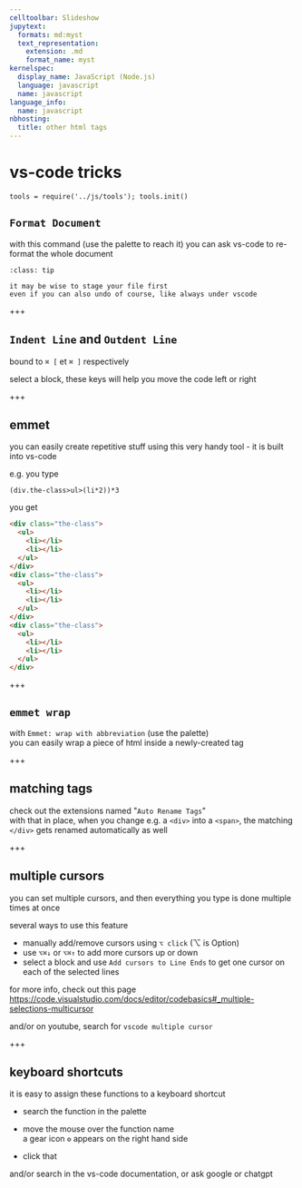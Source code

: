 ```yaml
---
celltoolbar: Slideshow
jupytext:
  formats: md:myst
  text_representation:
    extension: .md
    format_name: myst
kernelspec:
  display_name: JavaScript (Node.js)
  language: javascript
  name: javascript
language_info:
  name: javascript
nbhosting:
  title: other html tags
---
```


# vs-code tricks

```{code-cell}
tools = require('../js/tools'); tools.init()
```

## `Format Document`

with this command (use the palette to reach it) you can ask vs-code to re-format the whole document

```{admonition} tip
:class: tip
    
it may be wise to stage your file first  
even if you can also undo of course, like always under vscode
```

+++

## `Indent Line` and `Outdent Line`

bound to `⌘ [` et `⌘ ]` respectively

select a block, these keys will help you move the code left or right

+++

## emmet

you can easily create repetitive stuff using this very handy tool - it is built into vs-code

e.g. you type

`(div.the-class>ul>(li*2))*3`

you get

```html
<div class="the-class">
  <ul>
    <li></li>
    <li></li>
  </ul>
</div>
<div class="the-class">
  <ul>
    <li></li>
    <li></li>
  </ul>
</div>
<div class="the-class">
  <ul>
    <li></li>
    <li></li>
  </ul>
</div>
```

+++

## `emmet wrap`

with `Emmet: wrap with abbreviation` (use the palette)  
you can easily wrap a piece of html inside a newly-created tag

+++

## matching tags

check out the extensions named "`Auto Rename Tags`"  
with that in place, when you change e.g. a `<div>` into a `<span>`, the matching `</div>` gets renamed automatically as well

+++

## multiple cursors

you can set multiple cursors, and then everything you type is done multiple times at once

several ways to use this feature

* manually add/remove cursors using `⌥ click` (⌥ is Option)
* use `⌥⌘↓` or `⌥⌘↑` to add more cursors up or down
* select a block and use `Add cursors to Line Ends` 
  to get one cursor on each of the selected lines

for more info, check out this page <https://code.visualstudio.com/docs/editor/codebasics#_multiple-selections-multicursor>

and/or on youtube, search for `vscode multiple cursor`

+++

## keyboard shortcuts

it is easy to assign these functions to a keyboard shortcut

* search the function in the palette
* move the mouse over the function name  
  a gear icon `⚙` appears on the right hand side

* click that

and/or search in the vs-code documentation, or ask google or chatgpt
